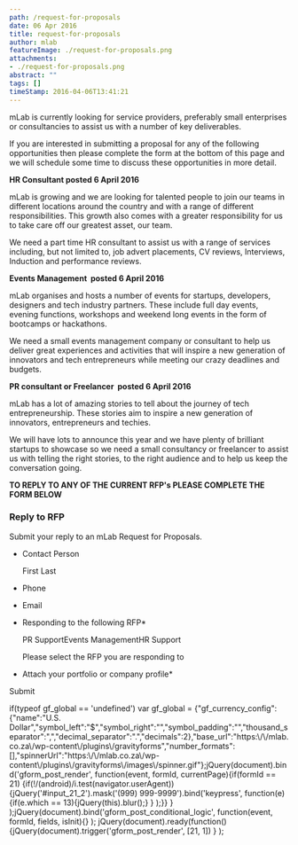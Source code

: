 ```yaml
---
path: /request-for-proposals
date: 06 Apr 2016
title: request-for-proposals
author: mlab
featureImage: ./request-for-proposals.png
attachments: 
- ./request-for-proposals.png
abstract: ""
tags: []
timeStamp: 2016-04-06T13:41:21
---
```


mLab is currently looking for service providers, preferably small enterprises or consultancies to assist us with a number of key deliverables.

If you are interested in submitting a proposal for any of the following opportunities then please complete the form at the bottom of this page and we will schedule some time to discuss these opportunities in more detail.

**HR Consultant posted 6 April 2016**

mLab is growing and we are looking for talented people to join our teams in different locations around the country and with a range of different responsibilities. This growth also comes with a greater responsibility for us to take care off our greatest asset, our team.

We need a part time HR consultant to assist us with a range of services including, but not limited to, job advert placements, CV reviews, Interviews, Induction and performance reviews.

**Events Management  **posted 6 April 2016****

mLab organises and hosts a number of events for startups, developers, designers and tech industry partners. These include full day events, evening functions, workshops and weekend long events in the form of bootcamps or hackathons.

We need a small events management company or consultant to help us deliver great experiences and activities that will inspire a new generation of innovators and tech entrepreneurs while meeting our crazy deadlines and budgets.

**PR consultant or Freelancer  posted 6 April 2016**

mLab has a lot of amazing stories to tell about the journey of tech entrepreneurship. These stories aim to inspire a new generation of innovators, entrepreneurs and techies.

We will have lots to announce this year and we have plenty of brilliant startups to showcase so we need a small consultancy or freelancer to assist us with telling the right stories, to the right audience and to help us keep the conversation going.

**TO REPLY TO ANY OF THE CURRENT RFP's PLEASE COMPLETE THE FORM BELOW**

### Reply to RFP

Submit your reply to an mLab Request for Proposals.

*   Contact Person
    
     First Last 
    
*   Phone
    
*   Email
    
*   Responding to the following RFP\*
    
    PR SupportEvents ManagementHR Support
    
    Please select the RFP you are responding to
    
*   Attach your portfolio or company profile\*
    

Submit       

if(typeof gf\_global &#x3D;&#x3D; 'undefined') var gf\_global &#x3D; {&quot;gf\_currency\_config&quot;:{&quot;name&quot;:&quot;U.S. Dollar&quot;,&quot;symbol\_left&quot;:&quot;$&quot;,&quot;symbol\_right&quot;:&quot;&quot;,&quot;symbol\_padding&quot;:&quot;&quot;,&quot;thousand\_separator&quot;:&quot;,&quot;,&quot;decimal\_separator&quot;:&quot;.&quot;,&quot;decimals&quot;:2},&quot;base\_url&quot;:&quot;https:\\&#x2F;\\&#x2F;mlab.co.za\\&#x2F;wp-content\\&#x2F;plugins\\&#x2F;gravityforms&quot;,&quot;number\_formats&quot;:\[\],&quot;spinnerUrl&quot;:&quot;https:\\&#x2F;\\&#x2F;mlab.co.za\\&#x2F;wp-content\\&#x2F;plugins\\&#x2F;gravityforms\\&#x2F;images\\&#x2F;spinner.gif&quot;};jQuery(document).bind('gform\_post\_render', function(event, formId, currentPage){if(formId &#x3D;&#x3D; 21) {if(!&#x2F;(android)&#x2F;i.test(navigator.userAgent)){jQuery('#input\_21\_2').mask('(999) 999-9999').bind('keypress', function(e){if(e.which &#x3D;&#x3D; 13){jQuery(this).blur();} } );}} } );jQuery(document).bind('gform\_post\_conditional\_logic', function(event, formId, fields, isInit){} ); jQuery(document).ready(function(){jQuery(document).trigger('gform\_post\_render', \[21, 1\]) } );


